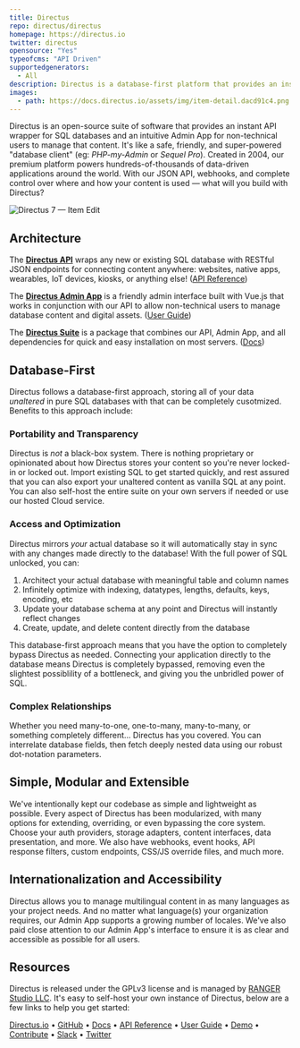```yaml
---
title: Directus
repo: directus/directus
homepage: https://directus.io
twitter: directus
opensource: "Yes"
typeofcms: "API Driven"
supportedgenerators:
  - All
description: Directus is a database-first platform that provides an instant REST API for custom SQL databases and an intuitive Admin App for non-technical users to manage that content.
images:
  - path: https://docs.directus.io/assets/img/item-detail.dacd91c4.png
---
```

Directus is an open-source suite of software that provides an instant API wrapper for SQL databases and an intuitive Admin App for non-technical users to manage that content. It's like a safe, friendly, and super-powered "database client" (eg: _PHP-my-Admin_ or _Sequel Pro_). Created in 2004, our premium platform powers hundreds-of-thousands of data-driven applications around the world. With our JSON API, webhooks, and complete control over where and how your content is used — what will you build with Directus?

<img class="simple" src="https://docs.directus.io/assets/img/item-detail.dacd91c4.png" alt="Directus 7 — Item Edit" />

## Architecture

The **[Directus API](https://github.com/directus/api)** wraps any new or existing SQL database with RESTful JSON endpoints for connecting content anywhere: websites, native apps, wearables, IoT devices, kiosks, or anything else! ([API Reference](https://docs.directus.io/api/reference.html))

The **[Directus Admin App](https://github.com/directus/app)** is a friendly admin interface built with Vue.js that works in conjunction with our API to allow non-technical users to manage database content and digital assets. ([User Guide](https://docs.directus.io/guides/user-guide.html))

The **[Directus Suite](https://github.com/directus/directus)** is a package that combines our API, Admin App, and all dependencies for quick and easy installation on most servers. ([Docs](https://docs.directus.io))

## Database-First

Directus follows a database-first approach, storing all of your data _unaltered_ in pure SQL databases with that can be completely cusotmized. Benefits to this approach include:

### Portability and Transparency

Directus is _not_ a black-box system. There is nothing proprietary or opinionated about how Directus stores your content so you're never locked-in or locked out. Import existing SQL to get started quickly, and rest assured that you can also export your unaltered content as vanilla SQL at any point. You can also self-host the entire suite on your own servers if needed or use our hosted Cloud service.

### Access and Optimization

Directus mirrors _your_ actual database so it will automatically stay in sync with any changes made directly to the database! With the full power of SQL unlocked, you can:

1. Architect your actual database with meaningful table and column names
2. Infinitely optimize with indexing, datatypes, lengths, defaults, keys, encoding, etc
3. Update your database schema at any point and Directus will instantly reflect changes
4. Create, update, and delete content directly from the database

This database-first approach means that you have the option to completely bypass Directus as needed. Connecting your application directly to the database means Directus is completely bypassed, removing even the slightest possiblility of a bottleneck, and giving you the unbridled power of SQL.

### Complex Relationships

Whether you need many-to-one, one-to-many, many-to-many, or something completely different... Directus has you covered. You can interrelate database fields, then fetch deeply nested data using our robust dot-notation parameters.

## Simple, Modular and Extensible

We've intentionally kept our codebase as simple and lightweight as possible. Every aspect of Directus has been modularized, with many options for extending, overriding, or even bypassing the core system. Choose your auth providers, storage adapters, content interfaces, data presentation, and more. We also have webhooks, event hooks, API response filters, custom endpoints, CSS/JS override files, and much more.

## Internationalization and Accessibility

Directus allows you to manage multilingual content in as many languages as your project needs. And no matter what language(s) your organization requires, our Admin App supports a growing number of locales. We've also paid close attention to our Admin App's interface to ensure it is as clear and accessible as possible for all users.

## Resources

Directus is released under the GPLv3 license and is managed by [RANGER Studio LLC](http://rangerstudio.com). It's easy to self-host your own instance of Directus, below are a few links to help you get started:

[Directus.io](https://directus.io) • [GitHub](https://github.com/directus/directus) • [Docs](https://docs.directus.io) • [API Reference](https://docs.directus.io/api/reference.html) • [User Guide](https://docs.directus.io/guides/user-guide.html) • [Demo](https://directus.app) • [Contribute](https://docs.directus.io/getting-started/supporting-directus.html) • [Slack](https://slack.directus.io) • [Twitter](https://twitter.com/directus)

<style>.images{display:none}</style>
